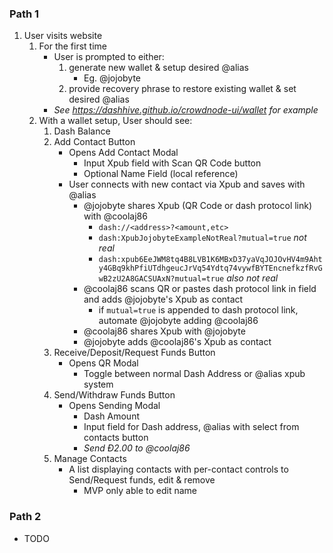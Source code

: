 ### Path 1
1. User visits website
	1. For the first time
		- User is prompted to either:
			1. generate new wallet & setup desired @alias
				- Eg. @jojobyte
			2. provide recovery phrase to restore existing wallet & set desired @alias
		- *See https://dashhive.github.io/crowdnode-ui/wallet for example*
	2. With a wallet setup, User should see:
		1. Dash Balance
		2. Add Contact Button
			- Opens Add Contact Modal
				- Input Xpub field with Scan QR Code button
				- Optional Name Field (local reference)
			- User connects with new contact via Xpub and saves with @alias
				- @jojobyte shares Xpub (QR Code or dash protocol link) with @coolaj86
					- `dash://<address>?<amount,etc>`
					- `dash:XpubJojobyteExampleNotReal?mutual=true` *not real*
					- `dash:xpub6EeJWM8tq4B8LVB1K6MBxD37yaVqJOJOvHV4m9Ahty4GBq9khPfiUTdhgeucJrVq54Ydtq74vywfBYTEncnefkzfRvGwB2zU2A8GACSUAxN?mutual=true` *also not real*
				- @coolaj86 scans QR or pastes dash protocol link in field and adds @jojobyte's Xpub as contact
					- if `mutual=true` is appended to dash protocol link, automate @jojobyte adding @coolaj86
				- @coolaj86 shares Xpub with @jojobyte
				- @jojobyte adds @coolaj86's Xpub as contact
		3. Receive/Deposit/Request Funds Button
			- Opens QR Modal
				- Toggle between normal Dash Address or @alias xpub system
		4. Send/Withdraw Funds Button
			- Opens Sending Modal
				- Dash Amount
				- Input field for Dash address, @alias with select from contacts button
				- *Send Ð2.00 to @coolaj86*
		5. Manage Contacts
			- A list displaying contacts with per-contact controls to Send/Request funds, edit & remove
				- MVP only able to edit name

### Path 2
- TODO
